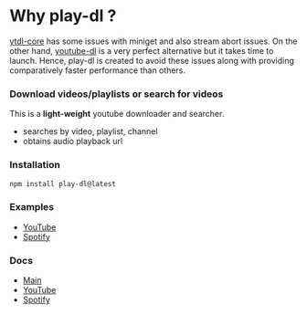 # Why play-dl ?

[ytdl-core](https://github.com/fent/node-ytdl-core) has some issues with miniget and also stream abort issues. On the other hand, [youtube-dl](https://github.com/ytdl-org/youtube-dl) is a very perfect alternative but it takes time to launch. Hence, play-dl is created to avoid these issues along with providing comparatively faster performance than others.

### Download videos/playlists or search for videos

This is a **light-weight** youtube downloader and searcher.

- searches by video, playlist, channel
- obtains audio playback url

### Installation

```bash
npm install play-dl@latest
```

### Examples
- [YouTube](https://github.com/play-dl/play-dl/tree/developer/examples/YouTube)
- [Spotify](https://github.com/play-dl/play-dl/tree/developer/examples/Spotify)


### Docs

- [Main](https://github.com/play-dl/play-dl/tree/developer/docs#play-dl-commands)
- [YouTube](https://github.com/play-dl/play-dl/tree/developer/docs/YouTube#youtube)
- [Spotify](https://github.com/play-dl/play-dl/tree/developer/docs/Spotify#spotify)
